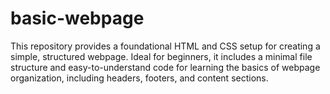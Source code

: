 # basic-webpage
This repository provides a foundational HTML and CSS setup for creating a simple, structured webpage. Ideal for beginners, it includes a minimal file structure and easy-to-understand code for learning the basics of webpage organization, including headers, footers, and content sections.
